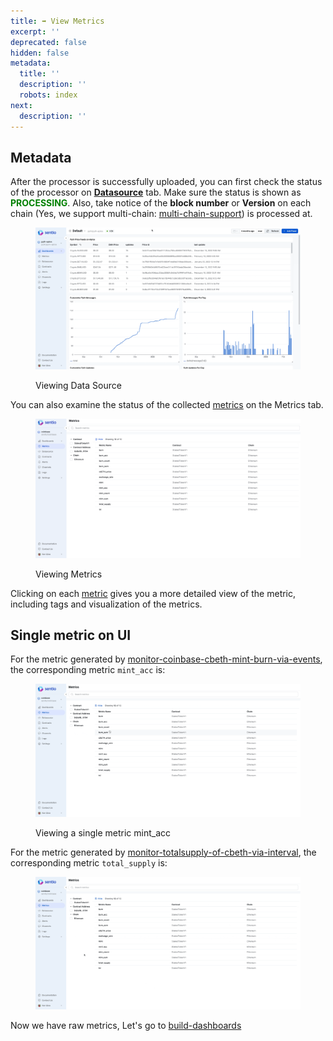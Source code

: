 ```yaml
---
title: ➡ View Metrics
excerpt: ''
deprecated: false
hidden: false
metadata:
  title: ''
  description: ''
  robots: index
next:
  description: ''
---
```

## Metadata

After the processor is successfully uploaded, you can first check the status of the processor on [**Datasource**](ui-layout) tab. Make sure the status is shown as <span style="color:green;">**PROCESSING**</span>. Also, take notice of the **block number** or **Version** on each chain (Yes, we support multi-chain: [multi-chain-support](multi-chain-support "mention")) is processed at.

<figure><img src="https://raw.githubusercontent.com/sentioxyz/docs/main/.gitbook/assets/datasource.gif" alt=""><figcaption><p>Viewing Data Source</p></figcaption></figure>

You can also examine the status of the collected [metrics](ui-layout) on the Metrics tab.&#x20;

<figure><img src="https://raw.githubusercontent.com/sentioxyz/docs/main/.gitbook/assets/image (5) (4) (1).png" alt=""><figcaption><p>Viewing Metrics</p></figcaption></figure>

Clicking on each [metric](metrics) gives you a more detailed view of the metric, including tags and visualization of the metrics.

## Single metric on UI

For the metric generated by [monitor-coinbase-cbeth-mint-burn-via-events](monitor-coinbase-cbeth-mint-burn-via-events "mention"), the corresponding metric `mint_acc` is:

&#x20;

<figure><img src="https://raw.githubusercontent.com/sentioxyz/docs/main/.gitbook/assets/mintAcc.gif" alt=""><figcaption><p>Viewing a single metric mint_acc</p></figcaption></figure>

For the metric generated by [monitor-totalsupply-of-cbeth-via-interval](monitor-totalsupply-of-cbeth-via-interval "mention"), the corresponding metric `total_supply` is:

<figure><img src="https://raw.githubusercontent.com/sentioxyz/docs/main/.gitbook/assets/totalSupply.gif" alt=""><figcaption></figcaption></figure>



Now we have raw metrics, Let's go to [build-dashboards](build-dashboards "mention")